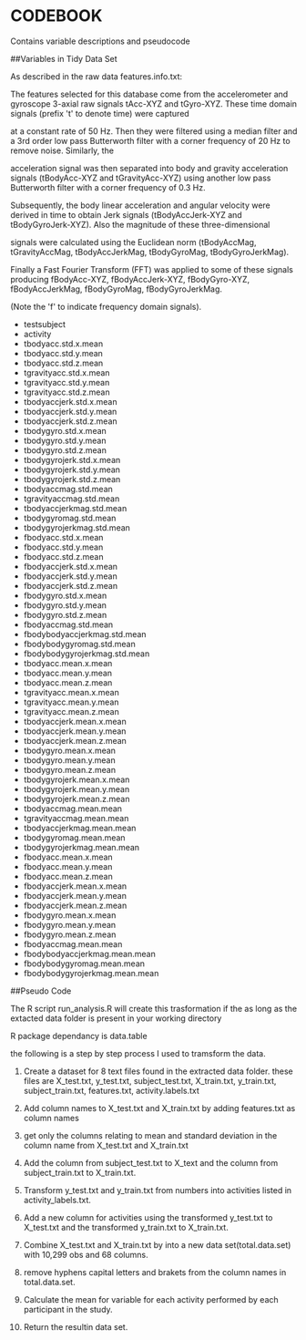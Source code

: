 # CODEBOOK

Contains variable descriptions and pseudocode



##Variables in Tidy Data Set

As described in the raw data features.info.txt:

The features selected for this database come from the accelerometer and gyroscope 3-axial raw signals tAcc-XYZ and tGyro-XYZ. These time domain signals (prefix 't' to denote time) were captured 

at a constant rate of 50 Hz. Then they were filtered using a median filter and a 3rd order low pass Butterworth filter with a corner frequency of 20 Hz to remove noise. Similarly, the 

acceleration signal was then separated into body and gravity acceleration signals (tBodyAcc-XYZ and tGravityAcc-XYZ) using another low pass Butterworth filter with a corner frequency of 0.3 Hz. 

Subsequently, the body linear acceleration and angular velocity were derived in time to obtain Jerk signals (tBodyAccJerk-XYZ and tBodyGyroJerk-XYZ). Also the magnitude of these three-dimensional 

signals were calculated using the Euclidean norm (tBodyAccMag, tGravityAccMag, tBodyAccJerkMag, tBodyGyroMag, tBodyGyroJerkMag). 

Finally a Fast Fourier Transform (FFT) was applied to some of these signals producing fBodyAcc-XYZ, fBodyAccJerk-XYZ, fBodyGyro-XYZ, fBodyAccJerkMag, fBodyGyroMag, fBodyGyroJerkMag. 

(Note the 'f' to indicate frequency domain signals). 

* testsubject
* activity
* tbodyacc.std.x.mean
* tbodyacc.std.y.mean
* tbodyacc.std.z.mean
* tgravityacc.std.x.mean
* tgravityacc.std.y.mean
* tgravityacc.std.z.mean
* tbodyaccjerk.std.x.mean
* tbodyaccjerk.std.y.mean
* tbodyaccjerk.std.z.mean
* tbodygyro.std.x.mean
* tbodygyro.std.y.mean
* tbodygyro.std.z.mean
* tbodygyrojerk.std.x.mean
* tbodygyrojerk.std.y.mean
* tbodygyrojerk.std.z.mean
* tbodyaccmag.std.mean
* tgravityaccmag.std.mean
* tbodyaccjerkmag.std.mean
* tbodygyromag.std.mean
* tbodygyrojerkmag.std.mean
* fbodyacc.std.x.mean
* fbodyacc.std.y.mean
* fbodyacc.std.z.mean
* fbodyaccjerk.std.x.mean
* fbodyaccjerk.std.y.mean
* fbodyaccjerk.std.z.mean
* fbodygyro.std.x.mean
* fbodygyro.std.y.mean
* fbodygyro.std.z.mean
* fbodyaccmag.std.mean
* fbodybodyaccjerkmag.std.mean
* fbodybodygyromag.std.mean
* fbodybodygyrojerkmag.std.mean
* tbodyacc.mean.x.mean
* tbodyacc.mean.y.mean
* tbodyacc.mean.z.mean
* tgravityacc.mean.x.mean
* tgravityacc.mean.y.mean
* tgravityacc.mean.z.mean
* tbodyaccjerk.mean.x.mean
* tbodyaccjerk.mean.y.mean
* tbodyaccjerk.mean.z.mean
* tbodygyro.mean.x.mean
* tbodygyro.mean.y.mean
* tbodygyro.mean.z.mean
* tbodygyrojerk.mean.x.mean
* tbodygyrojerk.mean.y.mean
* tbodygyrojerk.mean.z.mean
* tbodyaccmag.mean.mean
* tgravityaccmag.mean.mean
* tbodyaccjerkmag.mean.mean
* tbodygyromag.mean.mean
* tbodygyrojerkmag.mean.mean
* fbodyacc.mean.x.mean
* fbodyacc.mean.y.mean
* fbodyacc.mean.z.mean
* fbodyaccjerk.mean.x.mean
* fbodyaccjerk.mean.y.mean
* fbodyaccjerk.mean.z.mean
* fbodygyro.mean.x.mean
* fbodygyro.mean.y.mean
* fbodygyro.mean.z.mean
* fbodyaccmag.mean.mean
* fbodybodyaccjerkmag.mean.mean
* fbodybodygyromag.mean.mean
* fbodybodygyrojerkmag.mean.mean

##Pseudo Code

The R script run_analysis.R will create this trasformation if the as long as the extacted data folder is present in your working directory 

R package dependancy is data.table

the following is a step by step process I used to tramsform the data.

1. Create a dataset for 8 text files found in the extracted data folder.
these files are X_test.txt, y_test.txt, subject_test.txt, X_train.txt, y_train.txt, subject_train.txt,
features.txt, activity.labels.txt

2. Add column names to X_test.txt and X_train.txt by adding features.txt as column names

3. get only the columns relating to mean and standard deviation in the column name from X_test.txt and X_train.txt

4. Add the column from subject_test.txt to X_text and the column from subject_train.txt to X_train.txt.

5. Transform y_test.txt and y_train.txt from numbers into activities listed in activity_labels.txt.

6. Add a new column for activities using the transformed y_test.txt to X_test.txt and the transformed y_train.txt to X_train.txt.

7. Combine X_test.txt and X_train.txt by into a new data set(total.data.set) with 10,299 obs and 68 columns.

8. remove hyphens capital letters and brakets from the column names in total.data.set.

10. Calculate the mean for variable for each activity performed by each participant in the study.

11. Return the resultin data set.
 